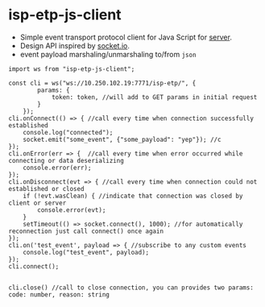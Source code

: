 # isp-etp-js-client
* Simple event transport protocol client for Java Script for [server](https://github.com/integration-system/isp-etp-go). 
* Design API inspired by [socket.io](https://socket.io/docs/client-api/#IO).
* event payload marshaling/unmarshaling to/from `json`

```ecmascript 6
import ws from "isp-etp-js-client";

const cli = ws("ws://10.250.102.19:7771/isp-etp/", {
        params: {
            token: token, //will add to GET params in initial request
        }
    });
cli.onConnect(() => { //call every time when connection successfully established
    console.log("connected");
    socket.emit("some_event", {"some_payload": "yep"}); //c
});
cli.onError(err => {  //call every time when error occurred while connecting or data deserializing
    console.error(err);
});
cli.onDisconnect(evt => { //call every time when connection could not established or closed
    if (!evt.wasClean) { //indicate that connection was closed by client or server
        console.error(evt);
    }
    setTimeout(() => socket.connect(), 1000); //for automatically reconnection just call connect() once again
});
cli.on('test_event', payload => { //subscribe to any custom events
    console.log("test_event", payload);
});
cli.connect();


cli.close() //call to close connection, you can provides two params: code: number, reason: string
```
